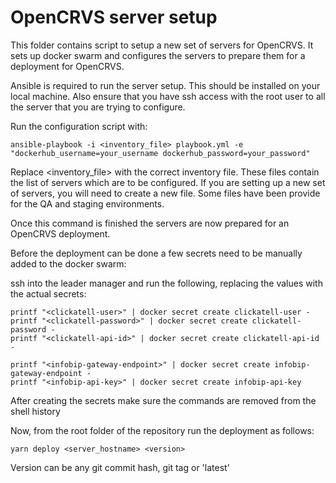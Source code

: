 # OpenCRVS server setup

This folder contains script to setup a new set of servers for OpenCRVS. It sets up docker swarm and configures the servers to prepare them for a deployment for OpenCRVS.

Ansible is required to run the server setup. This should be installed on your local machine. Also ensure that you have ssh access with the root user to all the server that you are trying to configure.

Run the configuration script with:

```
ansible-playbook -i <inventory_file> playbook.yml -e "dockerhub_username=your_username dockerhub_password=your_password"
```

Replace <inventory_file> with the correct inventory file. These files contain the list of servers which are to be configured. If you are setting up a new set of servers, you will need to create a new file. Some files have been provide for the QA and staging environments.

Once this command is finished the servers are now prepared for an OpenCRVS deployment.

Before the deployment can be done a few secrets need to be manually added to the docker swarm:

ssh into the leader manager and run the following, replacing the values with the actual secrets:

```
printf "<clickatell-user>" | docker secret create clickatell-user -
printf "<clickatell-password>" | docker secret create clickatell-password -
printf "<clickatell-api-id>" | docker secret create clickatell-api-id -

printf "<infobip-gateway-endpoint>" | docker secret create infobip-gateway-endpoint -
printf "<infobip-api-key>" | docker secret create infobip-api-key
```

After creating the secrets make sure the commands are removed from the shell history

Now, from the root folder of the repository run the deployment as follows:

```
yarn deploy <server_hostname> <version>
```

Version can be any git commit hash, git tag or 'latest'
